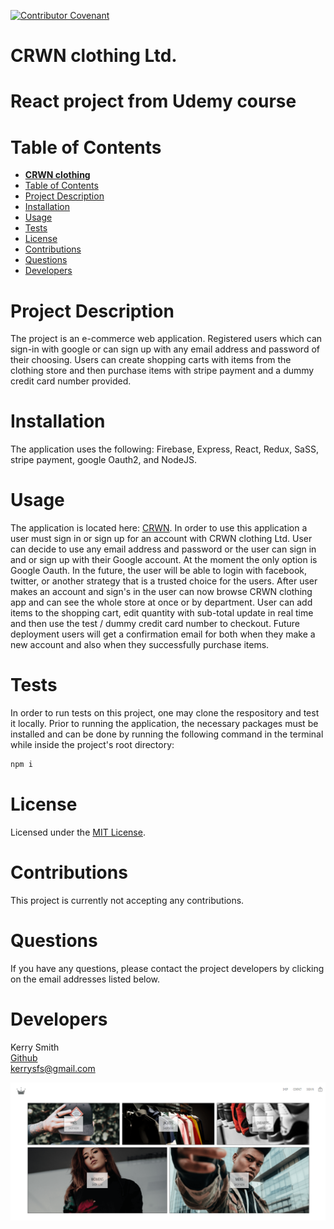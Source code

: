 [![Contributor Covenant](https://img.shields.io/badge/Contributor%20Covenant-v2.0%20adopted-ff69b4.svg)](https://www.contributor-covenant.org/version/2/0/code_of_conduct/)

# **CRWN clothing Ltd.**

# **React project from Udemy course**

# Table of Contents

- [**CRWN clothing**](#CRWN)
- [Table of Contents](#table-of-contents)
- [Project Description](#project-description)
- [Installation](#installation)
- [Usage](#usage)
- [Tests](#tests)
- [License](#license)
- [Contributions](#contributions)
- [Questions](#questions)
- [Developers](#developers)

# Project Description

The project is an e-commerce web application. Registered users which can sign-in with google or can sign up with any email address and password of their choosing. Users can create shopping carts with items from the clothing store and then purchase items with stripe payment and a dummy credit card number provided. 

# Installation

The application uses the following: Firebase, Express, React, Redux, SaSS, stripe payment, google Oauth2, and NodeJS.

# Usage

The application is located here: [CRWN](https://react-crwn-clothing-app.herokuapp.com/). In order to use this application a user must sign in or sign up for an account with CRWN clothing Ltd.  User can decide to use any email address and password or the user can sign in and or sign up with their Google account. At the moment the only option is Google Oauth. In the future, the user will be able to login with facebook, twitter, or another strategy that is a trusted choice for the users.  After user makes an account and sign's in the user can now browse CRWN clothing app and can see the whole store at once or by department. User can add items to the shopping cart, edit quantity with sub-total update in real time and then use the test / dummy credit card number to checkout.  Future deployment users will get a confirmation email for both when they make a new account and also when they successfully purchase items. 

# Tests

In order to run tests on this project, one may clone the respository and test it locally. Prior to running the application, the necessary packages must be installed and can be done by running the following command in the terminal while inside the project's root directory:

```sh 
npm i
```

# License

Licensed under the [MIT License](https://spdx.org/licenses/MIT.html).

# Contributions

This project is currently not accepting any contributions.

# Questions

If you have any questions, please contact the project developers by clicking on the email addresses listed below.

# Developers



Kerry Smith  
[Github](https://github.com/Kerry-Jr)  
<kerrysfs@gmail.com>




![image](./src/assets/crwn.PNG)